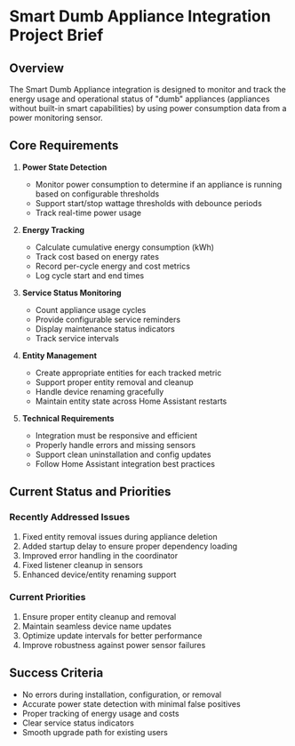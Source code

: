 # Smart Dumb Appliance Integration Project Brief

## Overview
The Smart Dumb Appliance integration is designed to monitor and track the energy usage and operational status of "dumb" appliances (appliances without built-in smart capabilities) by using power consumption data from a power monitoring sensor.

## Core Requirements

1. **Power State Detection**
   - Monitor power consumption to determine if an appliance is running based on configurable thresholds
   - Support start/stop wattage thresholds with debounce periods
   - Track real-time power usage

2. **Energy Tracking**
   - Calculate cumulative energy consumption (kWh)
   - Track cost based on energy rates
   - Record per-cycle energy and cost metrics
   - Log cycle start and end times

3. **Service Status Monitoring**
   - Count appliance usage cycles
   - Provide configurable service reminders
   - Display maintenance status indicators
   - Track service intervals

4. **Entity Management**
   - Create appropriate entities for each tracked metric
   - Support proper entity removal and cleanup
   - Handle device renaming gracefully
   - Maintain entity state across Home Assistant restarts

5. **Technical Requirements**
   - Integration must be responsive and efficient
   - Properly handle errors and missing sensors
   - Support clean uninstallation and config updates
   - Follow Home Assistant integration best practices

## Current Status and Priorities

### Recently Addressed Issues
1. Fixed entity removal issues during appliance deletion
2. Added startup delay to ensure proper dependency loading
3. Improved error handling in the coordinator
4. Fixed listener cleanup in sensors
5. Enhanced device/entity renaming support

### Current Priorities
1. Ensure proper entity cleanup and removal
2. Maintain seamless device name updates
3. Optimize update intervals for better performance
4. Improve robustness against power sensor failures

## Success Criteria
- No errors during installation, configuration, or removal
- Accurate power state detection with minimal false positives
- Proper tracking of energy usage and costs
- Clear service status indicators
- Smooth upgrade path for existing users 